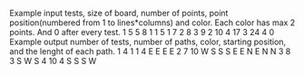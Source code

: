 Example input 
tests, size of board, number of points, point position(numbered from 1 to lines*columns) and color. Each color has max 2 points. And 0 after every test.
1 5 5 8 1 1 5 1 7 2 8 3 9 2 10 4 17 3 24 4 0   
Example output 
number of tests, number of paths, color, starting position, and the lenght of each path.
1 4 1 1 4 E E E E 2 7 10 W S S S E E N E N N 3 8 3 S W S 4 10 4 S S S W
